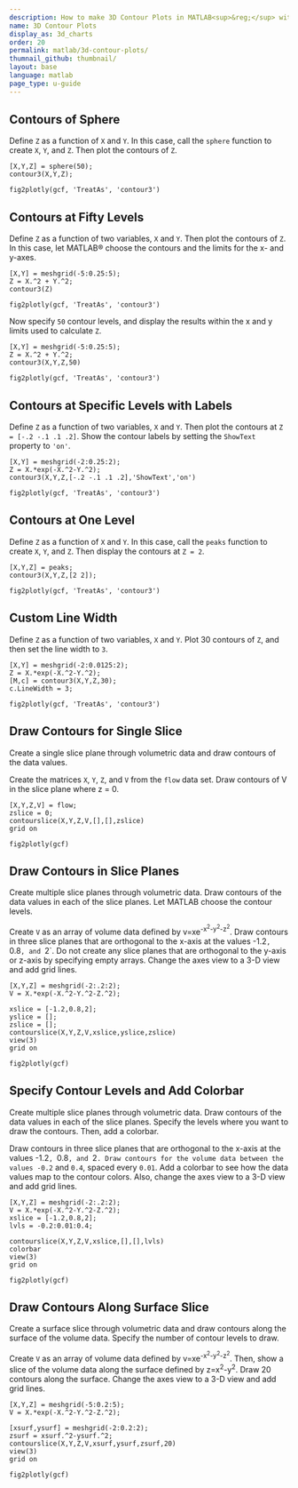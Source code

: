```yaml
---
description: How to make 3D Contour Plots in MATLAB<sup>&reg;</sup> with Plotly.
name: 3D Contour Plots
display_as: 3d_charts
order: 20
permalink: matlab/3d-contour-plots/
thumnail_github: thumbnail/
layout: base
language: matlab
page_type: u-guide
---
```


## Contours of Sphere

Define `Z` as a function of `X` and `Y`. In this case, call the `sphere` function to create `X`, `Y`, and `Z`. Then plot the contours of `Z`.

```{matlab}
[X,Y,Z] = sphere(50);
contour3(X,Y,Z);

fig2plotly(gcf, 'TreatAs', 'contour3')
```


<!--------------------- EXAMPLE BREAK ------------------------->

## Contours at Fifty Levels

Define `Z` as a function of two variables, `X` and `Y`. Then plot the contours of `Z`. In this case, let MATLAB® choose the contours and the limits for the x- and y-axes.

```{matlab}
[X,Y] = meshgrid(-5:0.25:5);
Z = X.^2 + Y.^2;
contour3(Z)

fig2plotly(gcf, 'TreatAs', 'contour3')
```


Now specify `50` contour levels, and display the results within the x and y limits used to calculate `Z`.

```{matlab}
[X,Y] = meshgrid(-5:0.25:5);
Z = X.^2 + Y.^2;
contour3(X,Y,Z,50)

fig2plotly(gcf, 'TreatAs', 'contour3')
```

<!--------------------- EXAMPLE BREAK ------------------------->

## Contours at Specific Levels with Labels

Define `Z` as a function of two variables, `X` and `Y`. Then plot the contours at `Z = [-.2 -.1 .1 .2]`. Show the contour labels by setting the `ShowText` property to `'on'`.

```{matlab}
[X,Y] = meshgrid(-2:0.25:2);
Z = X.*exp(-X.^2-Y.^2);
contour3(X,Y,Z,[-.2 -.1 .1 .2],'ShowText','on')

fig2plotly(gcf, 'TreatAs', 'contour3')
```

<!--------------------- EXAMPLE BREAK ------------------------->

## Contours at One Level

Define `Z` as a function of `X` and `Y`. In this case, call the `peaks` function to create `X`, `Y`, and `Z`. Then display the contours at `Z = 2`.

```{matlab}
[X,Y,Z] = peaks;
contour3(X,Y,Z,[2 2]);

fig2plotly(gcf, 'TreatAs', 'contour3')
```


<!--------------------- EXAMPLE BREAK ------------------------->

## Custom Line Width

Define `Z` as a function of two variables, `X` and `Y`. Plot 30 contours of `Z`, and then set the line width to `3`.

```{matlab}
[X,Y] = meshgrid(-2:0.0125:2);
Z = X.*exp(-X.^2-Y.^2);
[M,c] = contour3(X,Y,Z,30);
c.LineWidth = 3;

fig2plotly(gcf, 'TreatAs', 'contour3')
```


<!--------------------- EXAMPLE BREAK ------------------------->


## Draw Contours for Single Slice

Create a single slice plane through volumetric data and draw contours of the data values.

Create the matrices `X`, `Y`, `Z`, and `V` from the `flow` data set. Draw contours of V in the slice plane where z = 0.

```{matlab}
[X,Y,Z,V] = flow;
zslice = 0;
contourslice(X,Y,Z,V,[],[],zslice)
grid on

fig2plotly(gcf)
```

<!--------------------- EXAMPLE BREAK ------------------------->

## Draw Contours in Slice Planes

Create multiple slice planes through volumetric data. Draw contours of the data values in each of the slice planes. Let MATLAB choose the contour levels. 

Create `V` as an array of volume data defined by v=xe<sup>-x<sup>2</sup>-y<sup>2</sup>-z<sup>2</sup></sup>. Draw contours in three slice planes that are orthogonal to the x-axis at the values -1.2`, `0.8`, and `2`. Do not create any slice planes that are orthogonal to the y-axis or z-axis by specifying empty arrays. Change the axes view to a 3-D view and add grid lines.

```{matlab}
[X,Y,Z] = meshgrid(-2:.2:2);
V = X.*exp(-X.^2-Y.^2-Z.^2);

xslice = [-1.2,0.8,2];   
yslice = [];
zslice = [];
contourslice(X,Y,Z,V,xslice,yslice,zslice)
view(3)
grid on

fig2plotly(gcf)
```

<!--------------------- EXAMPLE BREAK ------------------------->

## Specify Contour Levels and Add Colorbar

Create multiple slice planes through volumetric data. Draw contours of the data values in each of the slice planes. Specify the levels where you want to draw the contours. Then, add a colorbar.

Draw contours in three slice planes that are orthogonal to the x-axis at the values -1.2`, `0.8`, and `2`. Draw contours for the volume data between the values -0.2` and `0.4`, spaced every `0.01`. Add a colorbar to see how the data values map to the contour colors. Also, change the axes view to a 3-D view and add grid lines.

```{matlab}
[X,Y,Z] = meshgrid(-2:.2:2);
V = X.*exp(-X.^2-Y.^2-Z.^2);
xslice = [-1.2,0.8,2];   
lvls = -0.2:0.01:0.4;

contourslice(X,Y,Z,V,xslice,[],[],lvls)
colorbar
view(3)
grid on

fig2plotly(gcf)
```

<!--------------------- EXAMPLE BREAK ------------------------->

## Draw Contours Along Surface Slice

Create a surface slice through volumetric data and draw contours along the surface of the volume data. Specify the number of contour levels to draw.

Create `V` as an array of volume data defined by v=xe<sup>-x<sup>2</sup>-y<sup>2</sup>-z<sup>2</sup></sup>. Then, show a slice of the volume data along the surface defined by z=x<sup>2</sup>-y<sup>2</sup>. Draw 20 contours along the surface. Change the axes view to a 3-D view and add grid lines.

```{matlab}
[X,Y,Z] = meshgrid(-5:0.2:5);
V = X.*exp(-X.^2-Y.^2-Z.^2);

[xsurf,ysurf] = meshgrid(-2:0.2:2);
zsurf = xsurf.^2-ysurf.^2;
contourslice(X,Y,Z,V,xsurf,ysurf,zsurf,20)
view(3)
grid on

fig2plotly(gcf)
```


<!--------------------- EXAMPLE BREAK ------------------------->


